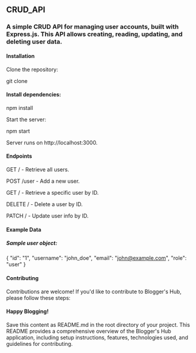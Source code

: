 ## CRUD_API

### A simple CRUD API for managing user accounts, built with Express.js. This API allows creating, reading, updating, and deleting user data.

#### Installation

Clone the repository:

git clone <your-repository-url>

#### Install dependencies:

npm install

Start the server:

npm start

Server runs on http://localhost:3000.

#### Endpoints

GET / - Retrieve all users.

POST /user - Add a new user.

GET / - Retrieve a specific user by ID.

DELETE / - Delete a user by ID.

PATCH / - Update user info by ID.

#### Example Data

##### Sample user object:

{
    "id": "1",
    "username": "john_doe",
    "email": "john@example.com",
    "role": "user"
}

#### Contributing

Contributions are welcome! If you'd like to contribute to Blogger's Hub, please follow these steps:

#### Happy Blogging!

Save this content as README.md in the root directory of your project. This README provides a comprehensive overview of the Blogger's Hub application, including setup instructions, features, technologies used, and guidelines for contributing.